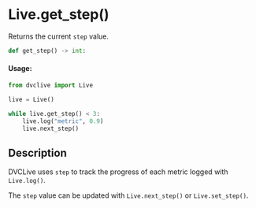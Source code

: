 # Live.get_step()

Returns the current `step` value.

```py
def get_step() -> int:
```

#### Usage:

```py
from dvclive import Live

live = Live()

while live.get_step() < 3:
    live.log("metric", 0.9)
    live.next_step()
```

## Description

DVCLive uses `step` to track the progress of each metric logged with
`Live.log()`.

The `step` value can be updated with `Live.next_step()` or `Live.set_step()`.
